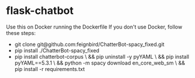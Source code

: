 # flask-chatbot
Use this on Docker running the Dockerfile
If you don't use Docker, follow these steps:
<ul>
<li>git clone git@github.com:feignbird/ChatterBot-spacy_fixed.git</li>
<li>pip install ./ChatterBot-spacy_fixed</li>
<li>pip install chatterbot-corpus \
&& pip uninstall -y pyYAML \
&& pip install pyYAML==5.3.1 \
&& python -m spacy download en_core_web_sm \
&& pip install -r requirements.txt </li>
</ul>